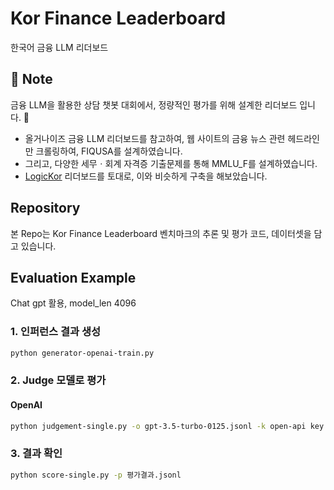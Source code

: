 # Kor Finance Leaderboard
한국어 금융 LLM 리더보드

## 📖 Note
금융 LLM을 활용한 상담 챗봇 대회에서, 정량적인 평가를 위해 설계한 리더보드 입니다. 🎇
* 올거나이즈 금융 LLM 리더보드를 참고하여, 웹 사이트의 금융 뉴스 관련 헤드라인만 크롤링하여, FIQUSA를 설계하였습니다.
* 그리고, 다양한 세무ㆍ회계 자격증 기출문제를 통해 MMLU_F를 설계하였습니다.
* [LogicKor](https://github.com/instructkr/LogicKor) 리더보드를 토대로, 이와 비슷하게 구축을 해보았습니다.

## Repository
본 Repo는 Kor Finance Leaderboard 벤치마크의 추론 및 평가 코드, 데이터셋을 담고 있습니다.

## Evaluation Example
Chat gpt 활용, model_len 4096

### 1. 인퍼런스 결과 생성
```bash
python generator-openai-train.py
```

### 2. Judge 모델로 평가

#### OpenAI

```bash
python judgement-single.py -o gpt-3.5-turbo-0125.jsonl -k open-api key -t 30
```
### 3. 결과 확인

```bash
python score-single.py -p 평가결과.jsonl
```
